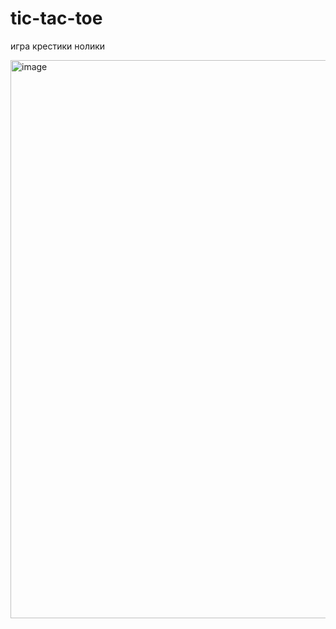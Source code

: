 # tic-tac-toe
игра крестики нолики 

<img width="893" alt="image" src="https://github.com/ScherbakovM/tic-tac-toe/assets/109952823/091e0e6a-24d2-4798-8e05-62d7b0107907">


